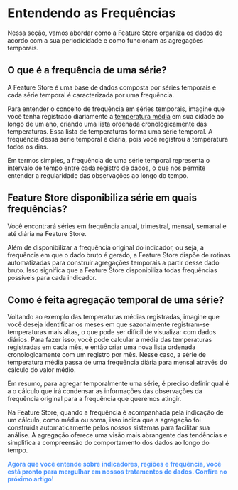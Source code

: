 # Entendendo as Frequências

Nessa seção, vamos abordar como a Feature Store organiza os dados de acordo com a sua periodicidade e como funcionam as agregações temporais.

## O que é a frequência de uma série?

A Feature Store é uma base de dados composta por séries temporais e cada série temporal é caracterizada por uma frequência.

Para entender o conceito de frequência em séries temporais, imagine que você tenha registrado diariamente a [temperatura média](https://4casthub.ai/feature-store/indicators/BRMTG0003) em sua cidade ao longo de um ano, criando uma lista ordenada cronologicamente das temperaturas. Essa lista de temperaturas forma uma série temporal. A frequência dessa série temporal é diária, pois você registrou a temperatura todos os dias.

Em termos simples, a frequência de uma série temporal representa o intervalo de tempo entre cada registro de dados, o que nos permite entender a regularidade das observações ao longo do tempo.

## Feature Store disponibiliza série em quais frequências?

Você encontrará séries em frequência anual, trimestral, mensal, semanal e até diária na Feature Store.

Além de disponibilizar a frequência original do indicador, ou seja, a frequência em que o dado bruto é gerado, a Feature Store dispõe de rotinas automatizadas para construir agregações temporais a partir desse dado bruto. Isso significa que a Feature Store disponibiliza todas frequências possíveis para cada indicador.

## Como é feita agregação temporal de uma série?

Voltando ao exemplo das temperaturas médias registradas, imagine que você deseja identificar os meses em que sazonalmente registram-se temperaturas mais altas, o que pode ser difícil de visualizar com dados diários. Para fazer isso, você pode calcular a média das temperaturas registradas em cada mês, e então criar uma nova lista ordenada cronologicamente com um registro por mês. Nesse caso, a série de temperatura média passa de uma frequência diária para mensal através do cálculo do valor médio.

Em resumo, para agregar temporalmente uma série, é preciso definir qual é a o cálculo que irá condensar as informações das observações da frequência original para a frequência que queremos atingir.

Na Feature Store, quando a frequência é acompanhada pela indicação de um cálculo, como média ou soma, isso indica que a agregação foi construída automaticamente pelos nossos sistemas para facilitar sua análise. A agregação oferece uma visão mais abrangente das tendências e simplifica a compreensão do comportamento dos dados ao longo do tempo.

<style>
blue4i {
  color: #4C94FF;
}
</style>

<blue4i>**Agora que você entende sobre indicadores, regiões e frequência, você está pronto para mergulhar em nossos tratamentos de dados. Confira no próximo artigo!**</blue4i>